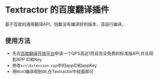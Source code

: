 # Textractor 的百度翻译插件

基于百度的通用翻译API。抱歉没有编译好的版本，请自行编译。

## 使用方法

- 先去[百度翻译开放平台](http://api.fanyi.baidu.com/product/11)申请一个QPS高达1而且完全免费的标准版API,并且得到APP ID和Key
- 修改`src\Extension.cpp`中的appID和appKey
- 用`MSVC`编译得到dll,在Textractor中挂载即可

